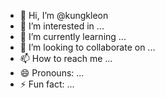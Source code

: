 - 👋 Hi, I’m @kungkleon
- 👀 I’m interested in ...
- 🌱 I’m currently learning ...
- 💞️ I’m looking to collaborate on ...
- 📫 How to reach me ...
- 😄 Pronouns: ...
- ⚡ Fun fact: ...

<!---
kungkleon/kungkleon is a ✨ special ✨ repository because its `README.md` (this file) appears on your GitHub profile.
You can click the Preview link to take a look at your changes.
--->
